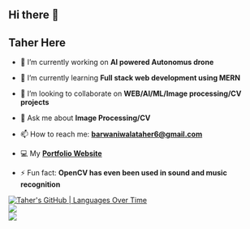 ## Hi there 👋

<!--
**Thorfinnn/Thorfinnn** is a ✨ _special_ ✨ repository because its `README.md` (this file) appears on your GitHub profile.

Here are some ideas to get you started:

- 🔭 I’m currently working on ...
- 🌱 I’m currently learning ...
- 👯 I’m looking to collaborate on ...
- 🤔 I’m looking for help with ...
- 💬 Ask me about ...
- 📫 How to reach me: ...
- 😄 Pronouns: ...
- ⚡ Fun fact: ...
-->

## Taher Here

- 🔭 I’m currently working on  **AI powered Autonomus drone**
  
- 🌱 I’m currently learning **Full stack web development using MERN**
  
- 👯 I’m looking to collaborate on **WEB/AI/ML/Image processing/CV projects**
  
- 💬 Ask me about **Image Processing/CV**
  
- 📫 How to reach me: **barwaniwalataher6@gmail.com**

- 💻 My **[Portfolio Website](
https://thorfin-portfolio.vercel.app/)**  
- ⚡ Fun fact: **OpenCV has even been used in sound and music recognition**



[![Taher's GitHub | Languages Over Time](https://stats.quine.sh/Taher/languages-over-time?theme=dark)](https://quine.sh)<br />
![](https://github-readme-streak-stats.herokuapp.com/?user=Thorfinnn&theme=whatsapp-dark&hide_border=false)<br/>
![](https://github-readme-stats.vercel.app/api/top-langs/?username=Thorfinnn&theme=gotham&hide_border=false&include_all_commits=true&count_private=true&layout=compact)

